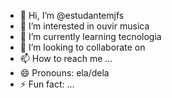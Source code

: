 - 👋 Hi, I’m @estudantemjfs
- 👀 I’m interested in ouvir musica
- 🌱 I’m currently learning tecnologia
- 💞️ I’m looking to collaborate on 
- 📫 How to reach me ...
- 😄 Pronouns: ela/dela
- ⚡ Fun fact: ...

<!---
estudantemjfs/estudantemjfs is a ✨ special ✨ repository because its `README.md` (this file) appears on your GitHub profile.
You can click the Preview link to take a look at your changes.
--->
